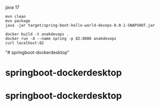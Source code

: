 java 17

```
mvn clean
mvn package
java -jar target/spring-boot-hello-world-devops-0.0.1-SNAPSHOT.jar
```

```
docker build -t anakdevops .
docker run -d --name spring -p 82:8080 anakdevops
curl localhost:82
```
"# springboot-dockerdesktop" 
# springboot-dockerdesktop
# springboot-dockerdesktop
